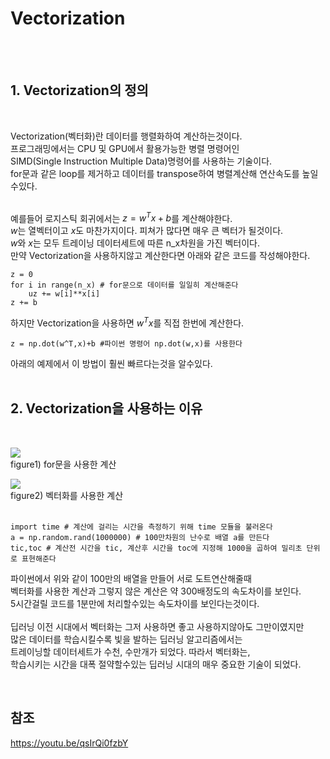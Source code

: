 # Vectorization 


<br><br>

## 1. Vectorization의 정의
<br>

Vectorization(벡터화)란 데이터를 행렬화하여 계산하는것이다. <br>
프로그래밍에서는 CPU 및 GPU에서 활용가능한 병렬 명령어인 <br>
SIMD(Single Instruction Multiple Data)명령어를 사용하는 기술이다. <br>
for문과 같은 loop를 제거하고 데이터를 transpose하여 병렬계산해 연산속도를 높일수있다. <br><br>

예를들어 로지스틱 회귀에서는 $z = w^Tx+b$를 계산해야한다. <br>
$w$는 열벡터이고 $x$도 마찬가지이다. 피쳐가 많다면 매우 큰 벡터가 될것이다. <br>
$w$와 $x$는 모두 트레이닝 데이터세트에 따른 n_x차원을 가진 벡터이다. <br>
만약 Vectorization을 사용하지않고 계산한다면 아래와 같은 코드를 작성해야한다. <br>

```
z = 0
for i in range(n_x) # for문으로 데이터를 일일히 계산해준다
    uz += w[i]**x[i]
z += b
```

하지만 Vectorization을 사용하면 $w^Tx$를 직접 한번에 계산한다.

```
z = np.dot(w^T,x)+b #파이썬 명령어 np.dot(w,x)를 사용한다
```

아래의 예제에서 이 방법이 훨씬 빠르다는것을 알수있다. <br><br>




## 2. Vectorization을 사용하는 이유

<br>

<img src="/image/005.png"><br>
figure1) for문을 사용한 계산

<img src="/image/006.png"> <br>
figure2) 벡터화를 사용한 계산 <br><br>


```
import time # 계산에 걸리는 시간을 측정하기 위해 time 모듈을 불러온다
a = np.random.rand(1000000) # 100만차원의 난수로 배열 a를 만든다
tic,toc # 계산전 시간을 tic, 계산후 시간을 toc에 지정해 1000을 곱하여 밀리초 단위로 표현해준다
```

파이썬에서 위와 같이 100만의 배열을 만들어 서로 도트연산해줄때 <br>
벡터화를 사용한 계산과 그렇지 않은 계산은 약 300배정도의 속도차이를 보인다. <br>
5시간걸릴 코드를 1분만에 처리할수있는 속도차이를 보인다는것이다. <br>
<br>
딥러닝 이전 시대에서 벡터화는 그저 사용하면 좋고 사용하지않아도 그만이였지만 <br>
많은 데이터를 학습시킬수록 빛을 발하는 딥러닝 알고리즘에서는 <br>
트레이닝할 데이터세트가 수천, 수만개가 되었다. 따라서 벡터화는, <br>
학습시키는 시간을 대폭 절약할수있는 딥러닝 시대의 매우 중요한 기술이 되었다. <br>

<br>

참조
---
https://youtu.be/qsIrQi0fzbY












